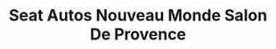 ---
title: "Seat Autos Nouveau Monde Salon De Provence"
url: /salon-de-provence/seat-autos-nouveau-monde-salon-de-provence/
shop: voiture
---